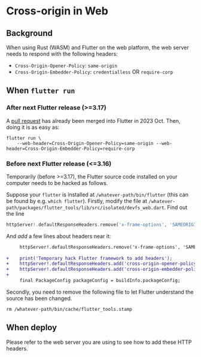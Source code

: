 # Cross-origin in Web

## Background

When using Rust (WASM) and Flutter on the web platform,
the web server needs to respond with the following headers:

- `Cross-Origin-Opener-Policy`: `same-origin`
- `Cross-Origin-Embedder-Policy`: `credentialless` OR `require-corp`

## When `flutter run`

### After next Flutter release (>=3.17)

A [pull request](https://github.com/flutter/flutter/pull/136297) has already been merged into Flutter in 2023 Oct.
Then, doing it is as easy as:

```shell
flutter run \
    --web-header=Cross-Origin-Opener-Policy=same-origin --web-header=Cross-Origin-Embedder-Policy=require-corp
```

### Before next Flutter release (<=3.16)

Temporarily (before >=3.17), the Flutter source code installed on your computer needs to be hacked as follows.

Suppose your `flutter` is installed at `/whatever-path/bin/flutter` (this can be found by e.g. `which flutter`).
Firstly, modify the file at `/whatever-path/packages/flutter_tools/lib/src/isolated/devfs_web.dart`.
Find out the line

```dart
httpServer!.defaultResponseHeaders.remove('x-frame-options', 'SAMEORIGIN');
```

And *add* a few lines about headers near it:

```diff
     httpServer!.defaultResponseHeaders.remove('x-frame-options', 'SAMEORIGIN');
 
+    print('Temporary hack Flutter framework to add headers');
+    httpServer!.defaultResponseHeaders.add('cross-origin-opener-policy', 'same-origin');
+    httpServer!.defaultResponseHeaders.add('cross-origin-embedder-policy', 'credentialless');
+
     final PackageConfig packageConfig = buildInfo.packageConfig;
```

Secondly, you need to remove the following file to let Flutter understand the source has been changed.

```shell
rm /whatever-path/bin/cache/flutter_tools.stamp
```

## When deploy

Please refer to the web server you are using to see how to add these HTTP headers.
